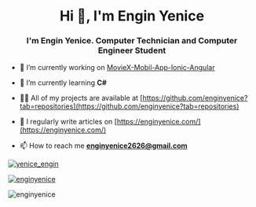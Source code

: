 <h1 align="center">Hi 👋, I'm Engin Yenice</h1>
<h3 align="center">I'm Engin Yenice. Computer Technician and Computer Engineer Student</h3>




- 🔭 I’m currently working on [MovieX-Mobil-App-Ionic-Angular](https://github.com/enginyenice/MovieX-Mobil-App-Ionic-Angular)

- 🌱 I’m currently learning **C#**

- 👨‍💻 All of my projects are available at [https://github.com/enginyenice?tab=repositories](https://github.com/enginyenice?tab=repositories)

- 📝 I regularly write articles on [https://enginyenice.com/](https://enginyenice.com/)

- 📫 How to reach me **enginyenice2626@gmail.com**

<p align="left"> <a href="https://twitter.com/yenice_engin" target="blank"><img src="https://img.shields.io/twitter/follow/yenice_engin?logo=twitter&style=for-the-badge" alt="yenice_engin" /></a> </p>

<p align="left"> <a href="https://github.com/ryo-ma/github-profile-trophy"><img src="https://github-profile-trophy.vercel.app/?username=enginyenice" alt="enginyenice" /></a> </p>

<p align="left"> <img src="https://komarev.com/ghpvc/?username=enginyenice&label=Profile%20views&color=0e75b6&style=flat" alt="enginyenice" /> </p>

